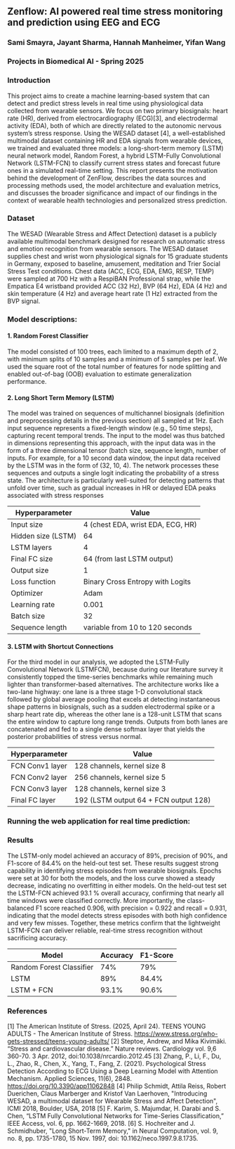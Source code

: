 ## Zenflow: AI powered real time stress monitoring and prediction using EEG and ECG 

### Sami Smayra, Jayant Sharma, Hannah Manheimer, Yifan Wang 
### Projects in Biomedical AI - Spring 2025

### Introduction
This project aims to create a machine learning-based system that can detect and predict stress levels in real time using physiological data collected from wearable sensors.
We focus on two primary biosignals: heart rate (HR), derived from electrocardiography (ECG)[3], and electrodermal activity (EDA), both of which are directly related to the autonomic nervous system’s stress response. Using the WESAD dataset [4], a well-established multimodal dataset containing HR and EDA signals from wearable devices, we trained and evaluated three models: a long-short-term memory (LSTM) neural network model, Random Forest, a hybrid LSTM-Fully Convolutional Network (LSTM-FCN) to classify current stress states and forecast future ones in a simulated real-time setting. This report presents the motivation behind the development of ZenFlow,
describes the data sources and processing methods used, the model architecture and evaluation metrics, and discusses the broader significance and impact of our findings in the context of wearable health technologies and personalized stress prediction.

### Dataset
The WESAD (Wearable Stress and Affect Detection) dataset is a publicly available multimodal benchmark designed for research on automatic stress and emotion recognition from wearable sensors. The WESAD dataset supplies chest and wrist worn physiological signals for 15 graduate students in Germany, exposed to baseline, amusement, meditation and Trier Social Stress Test conditions. Chest data (ACC, ECG, EDA, EMG, RESP, TEMP) were sampled at 700 Hz with a RespiBAN Professional strap, while the Empatica E4 wristband provided ACC (32 Hz), BVP (64 Hz), EDA (4 Hz) and skin temperature (4 Hz) and average heart rate (1 Hz) extracted from the BVP signal.

### Model descriptions:

#### 1. Random Forest Classifier 
The model consisted of 100 trees, each limited to a maximum depth of 2, with minimum splits of 10 samples and a minimum of 5 samples per leaf. We used the square root of the total number of features for node splitting and enabled out-of-bag (OOB) evaluation to estimate generalization performance.

#### 2. Long Short Term Memory (LSTM)
The model was trained on sequences of multichannel biosignals (definition and preprocessing details in the previous section) all sampled at 1Hz. Each input sequence represents a fixed-length window (e.g., 50 time steps), capturing recent temporal trends. The input to the model was thus batched in dimensions representing this approach, with the input data was in the form of a three dimensional tensor (batch size, sequence length, number of inputs. For example, for a 10 second data window, the input data
received by the LSTM was in the form of (32, 10, 4). The network processes these sequences and outputs a single logit indicating the probability of a stress state. The architecture is particularly well-suited for detecting patterns that unfold over time, such as gradual increases in HR or delayed EDA peaks associated with stress responses

| Hyperparameter         | Value                                   |
|-------------------------|-----------------------------------------|
| Input size              | 4 (chest EDA, wrist EDA, ECG, HR)       |
| Hidden size (LSTM)      | 64                                      |
| LSTM layers             | 4                                       |
| Final FC size           | 64 (from last LSTM output)              |
| Output size             | 1                                       |
| Loss function           | Binary Cross Entropy with Logits        |
| Optimizer               | Adam                                    |
| Learning rate           | 0.001                                   |
| Batch size              | 32                                      |
| Sequence length         | variable from 10 to 120 seconds         |

#### 3. LSTM with Shortcut Connections
For the third model in our analysis, we adopted the LSTM-Fully Convolutional Network (LSTMFCN), because during our literature survey it consistently topped the time-series benchmarks while remaining much lighter than transformer-based alternatives. The architecture works like a two-lane highway: one lane is a three stage 1-D convolutional stack followed by global average pooling that excels at detecting instantaneous shape patterns in biosignals, such as a sudden electrodermal spike or a sharp heart rate dip, whereas the other lane is a 128-unit LSTM that scans the entire window to capture long range trends. Outputs from both lanes are concatenated and fed to a single dense
softmax layer that yields the posterior probabilities of stress versus normal.

| Hyperparameter      | Value                                     |
|----------------------|-------------------------------------------|
| FCN Conv1 layer      | 128 channels, kernel size 8               |
| FCN Conv2 layer      | 256 channels, kernel size 5               |
| FCN Conv3 layer      | 128 channels, kernel size 3               |
| Final FC layer       | 192 (LSTM output 64 + FCN output 128)     |


### Running the web application for real time prediction:

### Results

The LSTM-only model achieved an accuracy of 89%, precision of 90%, and F1-score of 84.4% on the held-out test set. These results suggest strong capability in identifying stress episodes from wearable biosignals. Epochs were set at 30 for both the models, and the loss curve showed a steady decrease, indicating no overfitting in either models.
On the held-out test set the LSTM-FCN achieved 93.1 % overall accuracy, confirming that nearly all time windows were classified correctly. More importantly, the class-balanced F1 score reached 0.906, with precision = 0.922 and recall = 0.931, indicating that the model detects stress episodes with both high confidence and very few misses. Together, these metrics confirm that the lightweight LSTM-FCN can deliver reliable, real-time stress recognition without sacrificing accuracy.

| Model                   | Accuracy | F1-Score |
|--------------------------|----------|----------|
| Random Forest Classifier | 74%      | 79%      |
| LSTM                     | 89%      | 84.4%    |
| LSTM + FCN               | 93.1%    | 90.6%    |

### References

[1] The American Institute of Stress. (2025, April 24). TEENS YOUNG ADULTS - The American Institute of
Stress. https://www.stress.org/who-gets-stressed/teens-young-adults/
[2] Steptoe, Andrew, and Mika Kivimäki. “Stress and cardiovascular disease.” Nature reviews. Cardiology vol.
9,6 360-70. 3 Apr. 2012, doi:10.1038/nrcardio.2012.45
[3] Zhang, P., Li, F., Du, L., Zhao, R., Chen, X., Yang, T., Fang, Z. (2021). Psychological Stress Detection
According to ECG Using a Deep Learning Model with Attention Mechanism. Applied Sciences, 11(6), 2848.
https://doi.org/10.3390/app11062848
[4] Philip Schmidt, Attila Reiss, Robert Duerichen, Claus Marberger and Kristof Van Laerhoven, "Introducing
WESAD, a multimodal dataset for Wearable Stress and Affect Detection", ICMI 2018, Boulder, USA, 2018
[5] F. Karim, S. Majumdar, H. Darabi and S. Chen, “LSTM Fully Convolutional Networks for Time-Series
Classification,” IEEE Access, vol. 6, pp. 1662-1669, 2018.
[6] S. Hochreiter and J. Schmidhuber, "Long Short-Term Memory," in Neural Computation, vol. 9, no. 8, pp.
1735-1780, 15 Nov. 1997, doi: 10.1162/neco.1997.9.8.1735.
